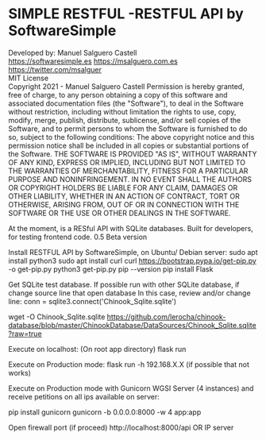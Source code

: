 
# SIMPLE RESTFUL -RESTFUL API by SoftwareSimple         
Developed by: Manuel Salguero Castell  
https://softwaresimple.es
https://msalguero.com.es
https://twitter.com/msalguer        
MIT License                                 
Copyright 2021 - Manuel Salguero Castell
Permission is hereby granted, free of charge, to any person obtaining a copy of this software and associated documentation files (the "Software"), to deal in the Software without restriction, including without limitation the rights to use, copy, modify, merge, publish, distribute, sublicense, and/or sell copies of the Software, and to permit persons to whom the Software is furnished to do so, subject to the following conditions:
The above copyright notice and this permission notice shall be included in all copies or substantial portions of the Software.
THE SOFTWARE IS PROVIDED "AS IS", WITHOUT WARRANTY OF ANY KIND, EXPRESS OR IMPLIED, INCLUDING BUT NOT LIMITED TO THE WARRANTIES OF MERCHANTABILITY, FITNESS FOR A PARTICULAR PURPOSE AND NONINFRINGEMENT. IN NO EVENT SHALL THE AUTHORS OR COPYRIGHT HOLDERS BE LIABLE FOR ANY CLAIM, DAMAGES OR OTHER LIABILITY, WHETHER IN AN ACTION OF CONTRACT, TORT OR OTHERWISE, ARISING FROM, OUT OF OR IN CONNECTION WITH THE SOFTWARE OR THE USE OR OTHER DEALINGS IN THE SOFTWARE.

At the moment, is a RESful API with SQLite databases. Built for developers, for testing frontend code.
0.5 Beta version

Install RESTFUL API by SoftwareSimple, on Ubuntu/ Debian server:
sudo apt install python3
sudo apt install curl
curl https://bootstrap.pypa.io/get-pip.py -o get-pip.py
python3 get-pip.py
pip --version
pip install Flask

Get SQLite test database.
If possible run with other SQLite database, if change source line that open database
In this case, review and/or change line: conn = sqlite3.connect('Chinook_Sqlite.sqlite')

wget -O Chinook_Sqlite.sqlite https://github.com/lerocha/chinook-database/blob/master/ChinookDatabase/DataSources/Chinook_Sqlite.sqlite?raw=true

Execute on localhost:
(On root app directory)
flask run

Execute on Production mode:
flask run -h 192.168.X.X (if possible that not works)

Execute on Production mode with Gunicorn WGSI Server (4 instances) and receive petitions on all ips available on server:

pip install gunicorn
gunicorn -b 0.0.0.0:8000 -w 4 app:app

Open firewall port (if proceed)
http://localhost:8000/api OR IP server
